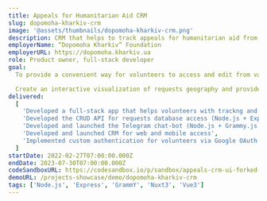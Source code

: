 ```yaml
---
title: Appeals for Humanitarian Aid CRM
slug: dopomoha-kharkiv-crm
image: '@assets/thumbnails/dopomoha-kharkiv-crm.png'
description: CRM that helps to track appeals for humanitarian aid from citizens of areas affected by war
employerName: “Dopomoha Kharkiv” Foundation
employerURL: https://dopomoha.kharkiv.ua
role: Product owner, full-stack developer
goal:
  To provide a convenient way for volunteers to access and edit from various devices the database of aid seekers.

  Create an interactive visualization of requests geography and provide an easy way to group and process requests via neighbourhood.
delivered:
  [
    'Developed a full-stack app that helps volunteers with trackng and processing incoming appeals for humanitarian aid',
    'Developed the CRUD API for requests database access (Node.js + Express)',
    'Developed and launched the Telegram chat-bot (Node.js + Grammy.js + Google Sheets API)',
    'Developed and launched CRM for web and mobile access',
    'Implemented custom authentication for volunteers via Google OAuth 2.0 and Passport',
  ]
startDate: 2022-02-27T07:00:00.000Z
endDate: 2023-07-30T07:00:00.000Z
codeSandboxURL: https://codesandbox.io/p/sandbox/appeals-crm-ui-forked-kqscsz?welcome=true&embed=1
demoURL: /projects-showcase/demo/dopomoha-kharkiv-crm
tags: ['Node.js', 'Express', 'GrammY', 'Nuxt3', 'Vue3']
---
```

